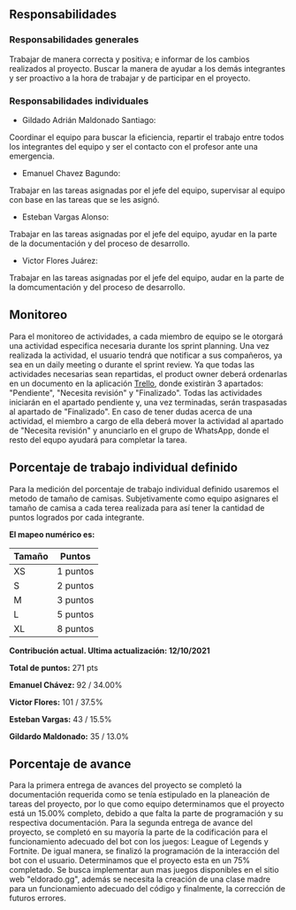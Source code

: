 ## Responsabilidades
### Responsabilidades generales 
Trabajar de manera correcta y positiva; e informar de los cambios realizados al proyecto. Buscar la manera de ayudar a los demás integrantes y ser proactivo a la hora de trabajar y de participar en el proyecto. 
### Responsabilidades individuales 
  - Gildado Adrián Maldonado Santiago:


  Coordinar el equipo para buscar la eficiencia, repartir el trabajo entre todos los integrantes del equipo y ser el contacto con el profesor ante una emergencia.
  - Emanuel Chavez Bagundo:

  Trabajar en las tareas asignadas por el jefe del equipo, supervisar al equipo con base en las tareas que se les asignó.
  - Esteban Vargas Alonso:


  Trabajar en las tareas asignadas por el jefe del equipo, ayudar en la parte de la documentación y del proceso de desarrollo. 
  - Victor Flores Juárez:


   Trabajar en las tareas asignadas por el jefe del equipo, audar en la parte de la domcumentación y del proceso de desarrollo. 
## Monitoreo
Para el monitoreo de actividades, a cada miembro de equipo se le otorgará una actividad especifica necesaria durante los sprint planning. Una vez realizada la actividad, el usuario tendrá que notificar a sus compañeros, ya sea en un daily meeting o durante el sprint review. Ya que todas las actividades necesarias sean repartidas, el product owner deberá ordenarlas en un documento en la aplicación [Trello](https://trello.com/invite/b/1znV3Ph3/2e82d0833387d8dcf2a1ffd1ef8e9d9d/fastpass), donde existiràn 3 apartados: "Pendiente", "Necesita revisión" y "Finalizado". Todas las actividades iniciarán en el apartado pendiente y, una vez terminadas, serán traspasadas al apartado de "Finalizado". En caso de tener dudas acerca de una actividad, el miembro a cargo de ella deberá mover la actividad al apartado de "Necesita revisión" y anunciarlo en el grupo de WhatsApp, donde el resto del equpo ayudará para completar la tarea.

## Porcentaje de trabajo individual definido
Para la medición del porcentaje de trabajo individual definido usaremos el metodo de tamaño de camisas.
Subjetivamente como equipo asignares el tamaño de camisa a cada terea realizada para así tener la cantidad de puntos logrados por cada integrante. 

**El mapeo numérico es:**

| Tamaño | Puntos | 
| --- | --- |
| XS| 1 puntos |
| S | 2 puntos |
| M | 3 puntos |
| L | 5 puntos |
| XL | 8 puntos |


**Contribución actual. Ultima actualización: 12/10/2021**

**Total de puntos:** 271 pts

**Emanuel Chávez:** 92 / 34.00%

**Victor Flores:** 101 / 37.5%

**Esteban Vargas:** 43 / 15.5%

**Gildardo Maldonado:** 35 / 13.0%


## Porcentaje de avance 
Para la primera entrega de avances del proyecto se completó la documentación requerida como se tenía estipulado en la planeación de tareas del proyecto, por lo que como equipo determinamos que el proyecto está un 15.00% completo, debido a que falta la parte de programación y su respectiva documentación.
Para la segunda entrega de avance del proyecto, se completó en su mayoría la parte de la codificación para el funcionamiento adecuado del bot con los juegos: League of Legends y Fortnite. De igual manera, se finalizó la programación de la interacción del bot con el usuario. Determinamos que el proyecto esta en un 75% completado. Se busca implementar aun mas juegos disponibles en el sitio web "eldorado.gg", además se necesita la creación de una clase madre para un funcionamiento adecuado del código y finalmente, la corrección de futuros errores.
